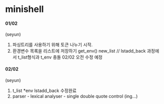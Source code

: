 # minishell

#### 01/02

(seyun)
1. 파싱트리를 사용하기 위해 토큰 나누기 시작.
2. 환경변수 목록을 리스트에 저장하기 get_env()  new_list // lstadd_back 과정에서 t_list형식과 t_env 충돌 02/02 오전 수정 예정

#### 02/02

(seyun)

1. t_list *env  lstadd_back 수정완료
2. parser - lexical analyser - single double quote control (ing...)
